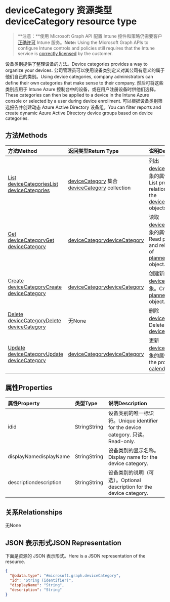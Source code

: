 # <a name="devicecategory-resource-type"></a><span data-ttu-id="b351e-101">deviceCategory 资源类型</span><span class="sxs-lookup"><span data-stu-id="b351e-101">deviceCategory resource type</span></span>

> <span data-ttu-id="b351e-102">**注意：**使用 Microsoft Graph API 配置 Intune 控件和策略仍需要客户[正确许可](https://go.microsoft.com/fwlink/?linkid=839381) Intune 服务。</span><span class="sxs-lookup"><span data-stu-id="b351e-102">**Note:** Using the Microsoft Graph APIs to configure Intune controls and policies still requires that the Intune service is [correctly licensed](https://go.microsoft.com/fwlink/?linkid=839381) by the customer.</span></span>

<span data-ttu-id="b351e-103">设备类别提供了整理设备的方法。</span><span class="sxs-lookup"><span data-stu-id="b351e-103">Device categories provides a way to organize your devices.</span></span> <span data-ttu-id="b351e-104">公司管理员可以使用设备类别定义对其公司有意义的属于他们自己的类别。</span><span class="sxs-lookup"><span data-stu-id="b351e-104">Using device categories, company administrators can define their own categories that make sense to their company.</span></span> <span data-ttu-id="b351e-105">然后可将这些类别应用于 Intune Azure 控制台中的设备，或在用户注册设备时供他们选择。</span><span class="sxs-lookup"><span data-stu-id="b351e-105">These categories can then be applied to a device in the Intune Azure console or selected by a user during device enrollment.</span></span> <span data-ttu-id="b351e-106">可以根据设备类别筛选报告并创建动态 Azure Active Directory 设备组。</span><span class="sxs-lookup"><span data-stu-id="b351e-106">You can filter reports and create dynamic Azure Active Directory device groups based on device categories.</span></span>
## <a name="methods"></a><span data-ttu-id="b351e-107">方法</span><span class="sxs-lookup"><span data-stu-id="b351e-107">Methods</span></span>
|<span data-ttu-id="b351e-108">方法</span><span class="sxs-lookup"><span data-stu-id="b351e-108">Method</span></span>|<span data-ttu-id="b351e-109">返回类型</span><span class="sxs-lookup"><span data-stu-id="b351e-109">Return Type</span></span>|<span data-ttu-id="b351e-110">说明</span><span class="sxs-lookup"><span data-stu-id="b351e-110">Description</span></span>|
|:---|:---|:---|
|[<span data-ttu-id="b351e-111">List deviceCategories</span><span class="sxs-lookup"><span data-stu-id="b351e-111">List deviceCategories</span></span>](../api/intune_onboarding_devicecategory_list.md)|<span data-ttu-id="b351e-112">[deviceCategory](../resources/intune_onboarding_devicecategory.md) 集合</span><span class="sxs-lookup"><span data-stu-id="b351e-112">[deviceCategory](../resources/intune_onboarding_devicecategory.md) collection</span></span>|<span data-ttu-id="b351e-113">列出 [deviceCategory](../resources/intune_onboarding_devicecategory.md) 对象的属性和关系。</span><span class="sxs-lookup"><span data-stu-id="b351e-113">List properties and relationships of the [deviceCategory](../resources/intune_onboarding_devicecategory.md) objects.</span></span>|
|[<span data-ttu-id="b351e-114">Get deviceCategory</span><span class="sxs-lookup"><span data-stu-id="b351e-114">Get deviceCategory</span></span>](../api/intune_onboarding_devicecategory_get.md)|[<span data-ttu-id="b351e-115">deviceCategory</span><span class="sxs-lookup"><span data-stu-id="b351e-115">deviceCategory</span></span>](../resources/intune_onboarding_devicecategory.md)|<span data-ttu-id="b351e-116">读取 [deviceCategory](../resources/intune_onboarding_devicecategory.md) 对象的属性和关系。</span><span class="sxs-lookup"><span data-stu-id="b351e-116">Read properties and relationships of [plannerPlanDetails](../resources/intune_onboarding_devicecategory.md) object.</span></span>|
|[<span data-ttu-id="b351e-117">Create deviceCategory</span><span class="sxs-lookup"><span data-stu-id="b351e-117">Create deviceCategory</span></span>](../api/intune_onboarding_devicecategory_create.md)|[<span data-ttu-id="b351e-118">deviceCategory</span><span class="sxs-lookup"><span data-stu-id="b351e-118">deviceCategory</span></span>](../resources/intune_onboarding_devicecategory.md)|<span data-ttu-id="b351e-119">创建新的 [deviceCategory](../resources/intune_onboarding_devicecategory.md) 对象。</span><span class="sxs-lookup"><span data-stu-id="b351e-119">Create a new [plannerBucket](../resources/intune_onboarding_devicecategory.md) object.</span></span>|
|[<span data-ttu-id="b351e-120">Delete deviceCategory</span><span class="sxs-lookup"><span data-stu-id="b351e-120">Delete deviceCategory</span></span>](../api/intune_onboarding_devicecategory_delete.md)|<span data-ttu-id="b351e-121">无</span><span class="sxs-lookup"><span data-stu-id="b351e-121">None</span></span>|<span data-ttu-id="b351e-122">删除 [deviceCategory](../resources/intune_onboarding_devicecategory.md)。</span><span class="sxs-lookup"><span data-stu-id="b351e-122">Deletes a [deviceCategory](../resources/intune_onboarding_devicecategory.md).</span></span>|
|[<span data-ttu-id="b351e-123">Update deviceCategory</span><span class="sxs-lookup"><span data-stu-id="b351e-123">Update deviceCategory</span></span>](../api/intune_onboarding_devicecategory_update.md)|[<span data-ttu-id="b351e-124">deviceCategory</span><span class="sxs-lookup"><span data-stu-id="b351e-124">deviceCategory</span></span>](../resources/intune_onboarding_devicecategory.md)|<span data-ttu-id="b351e-125">更新 [deviceCategory](../resources/intune_onboarding_devicecategory.md) 对象的属性。</span><span class="sxs-lookup"><span data-stu-id="b351e-125">Update the properties of a [calendar](../resources/intune_onboarding_devicecategory.md) object.</span></span>|

## <a name="properties"></a><span data-ttu-id="b351e-126">属性</span><span class="sxs-lookup"><span data-stu-id="b351e-126">Properties</span></span>
|<span data-ttu-id="b351e-127">属性</span><span class="sxs-lookup"><span data-stu-id="b351e-127">Property</span></span>|<span data-ttu-id="b351e-128">类型</span><span class="sxs-lookup"><span data-stu-id="b351e-128">Type</span></span>|<span data-ttu-id="b351e-129">说明</span><span class="sxs-lookup"><span data-stu-id="b351e-129">Description</span></span>|
|:---|:---|:---|
|<span data-ttu-id="b351e-130">id</span><span class="sxs-lookup"><span data-stu-id="b351e-130">id</span></span>|<span data-ttu-id="b351e-131">String</span><span class="sxs-lookup"><span data-stu-id="b351e-131">String</span></span>|<span data-ttu-id="b351e-132">设备类别的唯一标识符。</span><span class="sxs-lookup"><span data-stu-id="b351e-132">Unique identifier for the device category.</span></span> <span data-ttu-id="b351e-133">只读。</span><span class="sxs-lookup"><span data-stu-id="b351e-133">Read-only.</span></span>|
|<span data-ttu-id="b351e-134">displayName</span><span class="sxs-lookup"><span data-stu-id="b351e-134">displayName</span></span>|<span data-ttu-id="b351e-135">String</span><span class="sxs-lookup"><span data-stu-id="b351e-135">String</span></span>|<span data-ttu-id="b351e-136">设备类别的显示名称。</span><span class="sxs-lookup"><span data-stu-id="b351e-136">Display name for the device category.</span></span>|
|<span data-ttu-id="b351e-137">description</span><span class="sxs-lookup"><span data-stu-id="b351e-137">description</span></span>|<span data-ttu-id="b351e-138">String</span><span class="sxs-lookup"><span data-stu-id="b351e-138">String</span></span>|<span data-ttu-id="b351e-139">设备类别的说明（可选）。</span><span class="sxs-lookup"><span data-stu-id="b351e-139">Optional description for the device category.</span></span>|

## <a name="relationships"></a><span data-ttu-id="b351e-140">关系</span><span class="sxs-lookup"><span data-stu-id="b351e-140">Relationships</span></span>
<span data-ttu-id="b351e-141">无</span><span class="sxs-lookup"><span data-stu-id="b351e-141">None</span></span>
## <a name="json-representation"></a><span data-ttu-id="b351e-142">JSON 表示形式</span><span class="sxs-lookup"><span data-stu-id="b351e-142">JSON Representation</span></span>
<span data-ttu-id="b351e-143">下面是资源的 JSON 表示形式。</span><span class="sxs-lookup"><span data-stu-id="b351e-143">Here is a JSON representation of the resource.</span></span>
<!-- {
  "blockType": "resource",
  "keyProperty": "id",
  "@odata.type": "microsoft.graph.deviceCategory"
}
-->
``` json
{
  "@odata.type": "#microsoft.graph.deviceCategory",
  "id": "String (identifier)",
  "displayName": "String",
  "description": "String"
}
```



